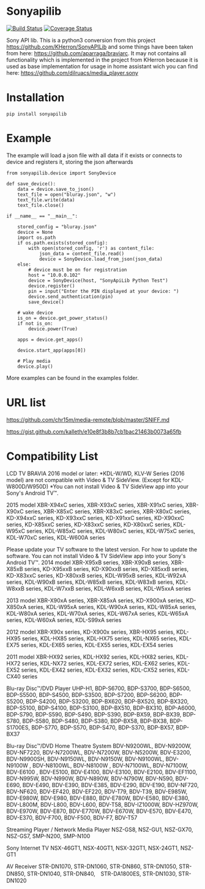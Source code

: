 # Sonyapilib
[![Build Status](https://travis-ci.org/alexmohr/sonyapilib.svg?branch=v4)](https://travis-ci.org/alexmohr/sonyapilib)
[![Coverage Status](https://coveralls.io/repos/github/alexmohr/sonyapilib/badge.png?branch=v4)](https://coveralls.io/github/alexmohr/sonyapilib?branch=v4)

Sony API lib. This is a python3 conversion from this project https://github.com/KHerron/SonyAPILib and some things have been taken from here: https://github.com/aparraga/braviarc. 
It may not contains all functionality which is implemented in the project from KHerron because it is used as base implementation for usage in home assistant wich you can find here: 
https://github.com/dilruacs/media_player.sony
# Installation
```
pip install sonyapilib
```

# Example
The example will load a json file with all data if it exists or connects to device and registers it, storing the json afterwards
```
from sonyapilib.device import SonyDevice

def save_device():
    data = device.save_to_json()
    text_file = open("bluray.json", "w")
    text_file.write(data)
    text_file.close()

if __name__ == "__main__":

    stored_config = "bluray.json"
    device = None
    import os.path
    if os.path.exists(stored_config):
        with open(stored_config, 'r') as content_file:
            json_data = content_file.read()
            device = SonyDevice.load_from_json(json_data)
    else:
        # device must be on for registration
        host = "10.0.0.102"
        device = SonyDevice(host, "SonyApiLib Python Test")
        device.register()
        pin = input("Enter the PIN displayed at your device: ")
        device.send_authentication(pin)
        save_device()
    
    # wake device
    is_on = device.get_power_status()
    if not is_on:
        device.power(True)

    apps = device.get_apps()
    
    device.start_app(apps[0])

    # Play media
    device.play()
```

More examples can be found in the examples folder.

# URL list

https://github.com/chr15m/media-remote/blob/master/SNIFF.md

https://gist.github.com/kalleth/e10e8f3b8b7cb1bac21463b0073a65fb

# Compatibility List

LCD TV BRAVIA
2016 model or later:
*KDL-W/WD, KLV-W Series (2016 model) are not compatible with Video & TV SideView. (Except for KDL-W800D/W950D) *You can not install Video & TV SideView app into your Sony's Android TV™.

2015 model
XBR-X94xC series, XBR-X93xC series, XBR-X91xC series, XBR-X90xC series, XBR-X85xC series, XBR-X83xC series, XBR-X80xC series, KD-X94xxC series, KD-X93xxC series, KD-X91xxC series, KD-X90xxC series, KD-X85xxC series, KD-X83xxC series, KD-X80xxC series, KDL-W95xC series, KDL-W85xC series, KDL-W80xC series, KDL-W75xC series, KDL-W70xC series, KDL-W600A series

Please update your TV software to the latest version. For how to update the software.
You can not install Video & TV SideView app into your Sony's Android TV™.
2014 model
XBR-X95xB series, XBR-X90xB series, XBR-X85xB series, KD-X95xxB series, KD-X90xxB series, KD-X85xxB series, KD-X83xxC series, KD-X80xxB series, KDL-W95xB series, KDL-W92xA series, KDL-W90xB series, KDL-W85xB series, KDL-W83xB series, KDL-W8xxB series, KDL-W7xxB series, KDL-W6xxB series, KDL-W5xxA series

2013 model
XBR-X90xA series, XBR-X85xA series, KD-X900xA series, KD-X850xA series, KDL-W95xA series, KDL-W90xA series, KDL-W85xA series, KDL-W80xA series, KDL-W70xA series, KDL-W67xA series, KDL-W65xA series, KDL-W60xA series, KDL-S99xA series

2012 model
XBR-X90x series, KD-X900x series, XBR-HX95 series, KDL-HX95 series, KDL-HX85 series, KDL-HX75 series, KDL-NX65 series, KDL-EX75 series, KDL-EX65 series, KDL-EX55 series, KDL-EX54 series

2011 model
XBR-HX92 series, KDL-HX92 series, KDL-HX82 series, KDL-HX72 series, KDL-NX72 series, KDL-EX72 series, KDL-EX62 series, KDL-EX52 series, KDL-EX42 series, KDL-EX32 series, KDL-CX52 series, KDL-CX40 series

Blu-ray Disc™/DVD Player
UHP-H1, BDP-S6700, BDP-S3700, BDP-S6500, BDP-S5500, BDP-S4500, BDP-S3500, BDP-S7200, BDP-S6200, BDP-S5200, BDP-S4200, BDP-S3200, BDP-BX620, BDP-BX520, BDP-BX320, BDP-S5100, BDP-S4100, BDP-S3100, BDP-BX510, BDP-BX310, BDP-A6000, BDP-S790, BDP-S590, BDP-S490, BDP-S390, BDP-BX59, BDP-BX39, BDP-S780, BDP-S580, BDP-S480, BDP-S380, BDP-BX58, BDP-BX38, BDP-S1700ES, BDP-S770, BDP-S570, BDP-S470, BDP-S370, BDP-BX57, BDP-BX37

Blu-ray Disc™/DVD Home Theatre System
BDV-N9200WL, BDV-N9200W, BDV-NF7220, BDV-N7200WL, BDV-N7200W, BDV-N5200W, BDV-E3200, BDV-N9900SH, BDV-N9150WL, BDV-N9150W, BDV-N9100WL, BDV-N9100W , BDV-N8100WL, BDV-N8100W , BDV-N7100WL, BDV-N7100W, BDV-E6100 , BDV-E5100, BDV-E4100, BDV-E3100, BDV-E2100, BDV-EF1100, BDV-N995W, BDV-N990W, BDV-N890W, BDV-N790W, BDV-N590, BDV-E690, BDV-E490, BDV-E390, BDV-E385, BDV-E290, BDV-E190, BDV-NF720, BDV-NF620, BDV-EF420, BDV-EF220, BDV-T79, BDV-T39, BDV-E985W, BDV-E980W, BDV-E980, BDV-E880, BDV-E780W, BDV-E580, BDV-E380, BDV-L800M, BDV-L800, BDV-L600, BDV-T58, BDV-IZ1000W, BDV-HZ970W, BDV-E970W, BDV-E870, BDV-E770W, BDV-E670W, BDV-E570, BDV-E470, BDV-E370, BDV-F700, BDV-F500, BDV-F7, BDV-T57

Streaming Player / Network Media Player
NSZ-GS8, NSZ-GU1, NSZ-GX70, NSZ-GS7, SMP-N200, SMP-N100

Sony Internet TV
NSX-46GT1, NSX-40GT1, NSX-32GT1, NSX-24GT1, NSZ-GT1

AV Receiver
STR-DN1070, STR-DN1060, STR-DN860, STR-DN1050, STR-DN850, STR-DN1040, STR-DN840,　STR-DA1800ES, STR-DN1030, STR-DN1020
